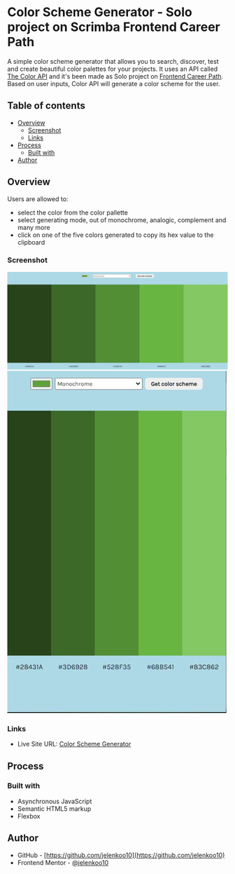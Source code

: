 # Color Scheme Generator - Solo project on Scrimba Frontend Career Path

A simple color scheme generator that allows you to search, discover, test and create beautiful color palettes for your projects. It uses an API called [The Color API](https://www.thecolorapi.com/) and it's been made as Solo project on [Frontend Career Path](https://scrimba.com/learn/frontend). Based on user inputs, Color API will generate a color scheme for the user.

## Table of contents

- [Overview](#overview)
  - [Screenshot](#screenshot)
  - [Links](#links)
- [Process](#process)
  - [Built with](#built-with)
- [Author](#author)

## Overview

Users are allowed to: 
- select the color from the color pallette 
- select generating mode, out of monochrome, analogic, complement and many more
- click on one of the five colors generated to copy its hex value to the clipboard

### Screenshot

![](./screenshots/screenshot1.jpg)
![](./screenshots/screenshot2.jpg)

### Links

- Live Site URL: [Color Scheme Generator](https://jelenkoo10.github.io/color_scheme_generator/)


## Process

### Built with

- Asynchronous JavaScript
- Semantic HTML5 markup
- Flexbox

## Author

- GitHub - [https://github.com/jelenkoo10](https://github.com/jelenkoo10)
- Frontend Mentor - [@jelenkoo10](https://www.frontendmentor.io/profile/jelenkoo10)


